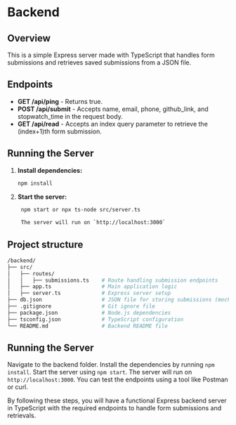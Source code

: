 ﻿# Backend

## Overview

This is a simple Express server made with TypeScript that handles form submissions and retrieves saved submissions from a JSON file.

## Endpoints

- **GET /api/ping** - Returns true.
- **POST /api/submit** - Accepts name, email, phone, github_link, and stopwatch_time in the request body.
- **GET /api/read** - Accepts an index query parameter to retrieve the (index+1)th form submission.

## Running the Server

1. **Install dependencies:**
   ```bash
   npm install
2. **Start the server:**
   ```bash
    npm start or npx ts-node src/server.ts
    
    The server will run on `http://localhost:3000`

## Project structure
```bash
/backend/
├── src/
│   ├── routes/
│   │   ├── submissions.ts    # Route handling submission endpoints
│   ├── app.ts                # Main application logic
│   ├── server.ts             # Express server setup
├── db.json                   # JSON file for storing submissions (mock database)
├── .gitignore                # Git ignore file
├── package.json              # Node.js dependencies
├── tsconfig.json             # TypeScript configuration
└── README.md                 # Backend README file
```
## Running the Server
Navigate to the backend folder. Install the dependencies by running `npm install`. Start the server using `npm start`. The server will run on `http://localhost:3000`. You can test the endpoints using a tool like Postman or curl.

By following these steps, you will have a functional Express backend server in TypeScript with the required endpoints to handle form submissions and retrievals.